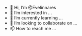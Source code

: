 - 👋 Hi, I’m @Evelinnares
- 👀 I’m interested in ...
- 🌱 I’m currently learning ...
- 💞️ I’m looking to collaborate on ...
- 📫 How to reach me ...

<!---
Evelinnares/Evelinnares is a ✨ special ✨ repository because its `README.md` (this file) appears on your GitHub profile.
You can click the Preview link to take a look at your changes.
--->
